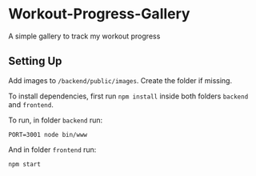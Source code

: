 # Workout-Progress-Gallery
A simple gallery to track my workout progress

## Setting Up

Add images to `/backend/public/images`. Create the folder if missing.

To install dependencies, first run `npm install` inside both folders
`backend` and `frontend`.


To run, in folder `backend` run:

```
PORT=3001 node bin/www
```

And in folder `frontend` run:

```
npm start
```
